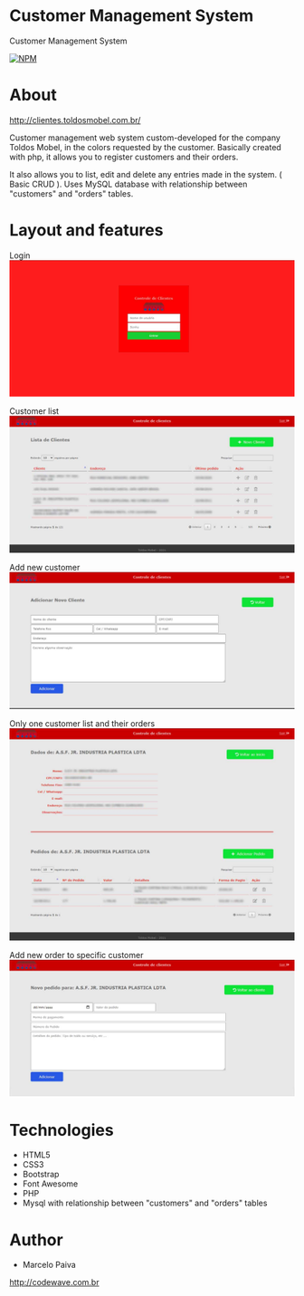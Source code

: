 # Customer Management System
Customer Management System

[![NPM](https://img.shields.io/npm/l/react)](https://github.com/marcelosurfdev/customer-management-system/blob/main/LICENSE)

# About
http://clientes.toldosmobel.com.br/

Customer management web system custom-developed for the company Toldos Mobel, in the colors requested by the customer. 
Basically created with php, it allows you to register customers and their orders.

It also allows you to list, edit and delete any entries made in the system. ( Basic CRUD ). 
Uses MySQL database with relationship between "customers" and "orders" tables.

# Layout and features

Login
![Screenshot](images/01.jpg)

Customer list
![Screenshot](images/02.jpg)

Add new customer
![Screenshot](images/03.jpg)

Only one customer list and their orders
![Screenshot](images/04.jpg)

Add new order to specific customer
![Screenshot](images/05.jpg)

# Technologies

- HTML5
- CSS3
- Bootstrap
- Font Awesome
- PHP
- Mysql with relationship between "customers" and "orders" tables

# Author

- Marcelo Paiva

http://codewave.com.br



